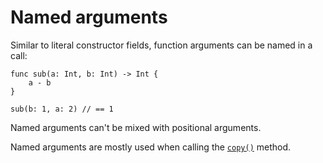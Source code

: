 # Named arguments

Similar to literal constructor fields, function arguments can be named in a call:

```helios
func sub(a: Int, b: Int) -> Int {
    a - b
}

sub(b: 1, a: 2) // == 1
```

Named arguments can't be mixed with positional arguments.

Named arguments are mostly used when calling the [`copy()`](../automatic-methods.md#copy) method.